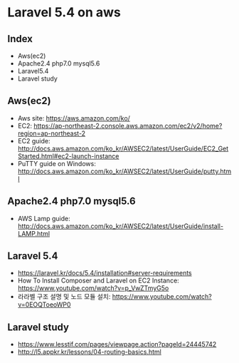 # Laravel 5.4 on aws



## Index
* Aws(ec2) 
* Apache2.4 php7.0 mysql5.6 
* Laravel5.4
* Laravel study

## Aws(ec2)
* Aws site: https://aws.amazon.com/ko/
* EC2: https://ap-northeast-2.console.aws.amazon.com/ec2/v2/home?region=ap-northeast-2
* EC2 guide: http://docs.aws.amazon.com/ko_kr/AWSEC2/latest/UserGuide/EC2_GetStarted.html#ec2-launch-instance
* PuTTY guide on Windows: http://docs.aws.amazon.com/ko_kr/AWSEC2/latest/UserGuide/putty.html

## Apache2.4 php7.0 mysql5.6 
* AWS Lamp guide: http://docs.aws.amazon.com/ko_kr/AWSEC2/latest/UserGuide/install-LAMP.html

## Laravel 5.4
* https://laravel.kr/docs/5.4/installation#server-requirements
* How To Install Composer and Laravel on EC2 Instance: https://www.youtube.com/watch?v=p_VwZTmyG5o
* 라라벨 구조 설명 및 노드 모듈 설치: https://www.youtube.com/watch?v=0EOQToeoWP0

## Laravel study
* https://www.lesstif.com/pages/viewpage.action?pageId=24445742
* http://l5.appkr.kr/lessons/04-routing-basics.html
